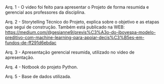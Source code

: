 Arq. 1 - O video foi feito para apresentar o Projeto de forma resumida e gerencial aos professores da disciplina.


Arq. 2 - Storytelling Técnico do Projeto, explica sobre o objetivo e as etapas que segui de construção. Também está publicado na WEB:  https://medium.com/@gesianne9/previs%C3%A3o-do-ibovespa-modelo-preditivo-com-machine-learning-para-apoiar-decis%C3%B5es-em-fundos-de-ff291d6ebdac


Arq. 3 - Apresentação gerencial resumida, utilizado no video de apresentação.


Arq. 4 - Notbook do projeto Python.


Arq. 5 - Base de dados utilizada.
